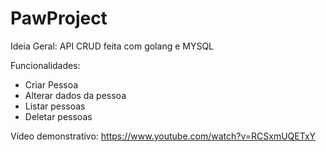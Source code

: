 # PawProject

Ideia Geral:
API CRUD feita com golang e MYSQL

Funcionalidades:
* Criar Pessoa
* Alterar dados da pessoa
* Listar pessoas
* Deletar pessoas

Vídeo demonstrativo: 
https://www.youtube.com/watch?v=RCSxmUQETxY
